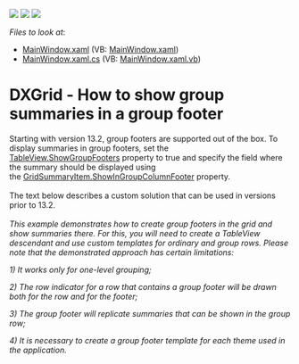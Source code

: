 <!-- default badges list -->
![](https://img.shields.io/endpoint?url=https://codecentral.devexpress.com/api/v1/VersionRange/128647637/21.1.5%2B)
[![](https://img.shields.io/badge/Open_in_DevExpress_Support_Center-FF7200?style=flat-square&logo=DevExpress&logoColor=white)](https://supportcenter.devexpress.com/ticket/details/E4626)
[![](https://img.shields.io/badge/📖_How_to_use_DevExpress_Examples-e9f6fc?style=flat-square)](https://docs.devexpress.com/GeneralInformation/403183)
<!-- default badges end -->
<!-- default file list -->
*Files to look at*:

* [MainWindow.xaml](./CS/GroupFootersWPF/MainWindow.xaml) (VB: [MainWindow.xaml](./VB/GroupFootersWPF/MainWindow.xaml))
* [MainWindow.xaml.cs](./CS/GroupFootersWPF/MainWindow.xaml.cs) (VB: [MainWindow.xaml.vb](./VB/GroupFootersWPF/MainWindow.xaml.vb))
<!-- default file list end -->
# DXGrid - How to show group summaries in a group footer


<p>Starting with version 13.2, group footers are supported out of the box. To display summaries in group footers, set the <a href="https://documentation.devexpress.com/#WPF/DevExpressXpfGridTableView_ShowGroupFooterstopic">TableView.ShowGroupFooters</a> property to true and specify the field where the summary should be displayed using the <a href="https://documentation.devexpress.com/#WPF/DevExpressXpfGridGridSummaryItem_ShowInGroupColumnFootertopic">GridSummaryItem.ShowInGroupColumnFooter</a> property.<br /><br />The text below describes a custom solution that can be used in versions prior to 13.2.<br /><br /><em>This example demonstrates how to create group footers in the grid and show summaries there. For this, you will need to create a TableView descendant and use custom templates for ordinary and group rows. Please note that the demonstrated approach has certain limitations:</em></p>
<p><em>1) It works only for one-level grouping;</em></p>
<p><em>2) The row indicator for a row that contains a group footer will be drawn both for the row and for the footer;</em></p>
<p><em>3) The group footer will replicate summaries that can be shown in the group row;</em></p>
<p><em>4) It is necessary to create a group footer template for each theme used in the application.</em></p>

<br/>


